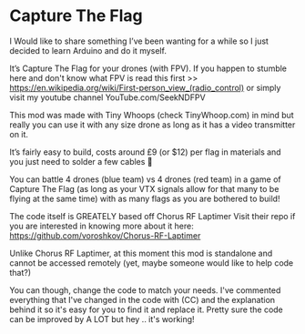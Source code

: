 # Capture The Flag

I Would like to share something I’ve been wanting for a while so I just decided to learn Arduino and do it myself.

It’s Capture The Flag for your drones (with FPV).
If you happen to stumble here and don't know what FPV is read this first >> https://en.wikipedia.org/wiki/First-person_view_(radio_control) or simply visit my youtube channel YouTube.com/SeekNDFPV

This mod was made with Tiny Whoops (check TinyWhoop.com) in mind but really you can use it with any size drone as long as it has a video transmitter on it.

It’s fairly easy to build, costs around £9 (or $12) per flag in materials and you just need to solder a few cables 🙂

You can battle 4 drones (blue team) vs 4 drones (red team) in a game of Capture The Flag (as long as your VTX signals allow for that many to be flying at the same time) with as many flags as you are bothered to build!

The code itself is GREATELY based off Chorus RF Laptimer
Visit their repo if you are interested in knowing more about it here: https://github.com/voroshkov/Chorus-RF-Laptimer

Unlike Chorus RF Laptimer, at this moment this mod is standalone and cannot be accessed remotely (yet, maybe someone would like to help code that?)

You can though, change the code to match your needs.
I've commented everything that I've changed in the code with (CC) and the explanation behind it so it's easy for you to find it and replace it. Pretty sure the code can be improved by A LOT but hey .. it's working!


